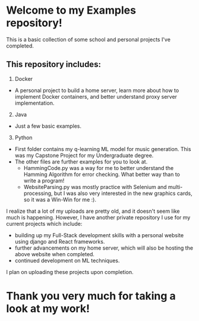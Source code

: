# Welcome to my Examples repository!

This is a basic collection of some school and personal projects I've completed.

## This repository includes:
1. Docker
  - A personal project to build a home server, learn more about how to implement Docker containers, and better understand proxy server implementation.

2. Java
  - Just a few basic examples.

3. Python
  - First folder contains my q-learning ML model for music generation. This was my Capstone Project for my Undergraduate degree.
  - The other files are further examples for you to look at.
    - HammingCode.py was a way for me to better understand the Hamming Algorithm for error checking.  What better way than to write a program!
    - WebsiteParsing.py was mostly practice with Selenium and multi-processing, but I was also very interested in the new graphics cards, so it was a Win-Win for me :).

I realize that a lot of my uploads are pretty old, and it doesn't seem like much is happening.  However, I have another private repository I use for my current projects which include:
  - building up my Full-Stack development skills with a personal website using django and React frameworks.
  - further advancements on my home server, which will also be hosting the above website when completed.
  - continued development on ML techniques.

I plan on uploading these projects upon completion.


# Thank you very much for taking a look at my work!

